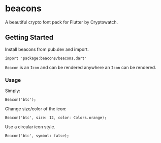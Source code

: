 # beacons

A beautiful crypto font pack for Flutter by Cryptowatch.

## Getting Started

Install beacons from pub.dev and import.

`import 'package:beacons/beacons.dart'`

`Beacon` is an `Icon` and can be rendered anywhere an `Icon` can be rendered.

### Usage

Simply:

```
Beacon('btc');
```

Change size/color of the icon:

```
Beacon('btc', size: 12, color: Colors.orange);
```

Use a circular icon style.

```
Beacon('btc', symbol: false);
```
